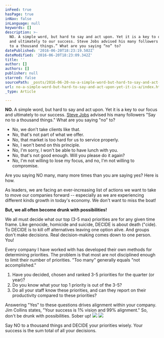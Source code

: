 ```yaml
---
inFeed: true
hasPage: true
inNav: false
inLanguage: null
keywords: []
description: >-
  NO. A simple word, but hard to say and act upon. Yet it is a key to our focus
  and ultimately to our success. Steve Jobs advised his many followers “Say no
  to a thousand things.” What are you saying “no” to?
datePublished: '2016-06-20T18:23:19.502Z'
dateModified: '2016-06-20T18:23:09.342Z'
title: ''
author: []
authors: []
publisher: null
starred: false
sourcePath: _posts/2016-06-20-no-a-simple-word-but-hard-to-say-and-act-upon-yet-it-is-a.md
url: no-a-simple-word-but-hard-to-say-and-act-upon-yet-it-is-a/index.html
_type: Article

---
```

**NO.** A simple word, but hard to say and act upon. Yet it is a key to our focus and ultimately to our success. [Steve Jobs][0] advised his many followers "Say no to a thousand things." What are you saying "no" to?

* No, we don't take clients like that.
* No, that's not part of what we offer.
* No, that market is too hard for us to service properly.
* No, I won't bend on this principle.
* No, I'm sorry, I won't be able to have lunch with you.
* No, that's not good enough. Will you please do it again?
* No, I'm not willing to lose my focus, and no, I'm not willing to compromise.

Are you saying NO many, many more times than you are saying yes? Here is how.

As leaders, we are facing an ever-increasing list of actions we want to take to move our companies forward -- especially as we are experiencing different kinds growth in today's economy. We don't want to miss the boat!

**But, we all often become drunk with possibilities!**

We all must decide what our top (3-5 max) priorities are for any given time frame. Like genocide, homicide and suicide, DECIDE is about death ("cide). To DECIDE is to kill off alternatives leaving one option alive. And groups don't make decisions. Real decision-making comes down to one person. You!

Every company I have worked with has developed their own methods for determining priorities. The problem is that most are not disciplined enough to limit their number of priorities. "Too many" generally equals "not accomplished."

1. Have you decided, chosen and ranked 3-5 priorities for the quarter (or year)?
2. Do you know what your top 1 priority is out of the 3-5?
3. Do all your staff know these priorities, and can they report on their productivity compared to these priorities?

Answering "Yes" to these questions drives alignment within your company. Jim Collins states, "Your success is 1% vision and 99% alignment." So, don't be drunk with possibilities. Sober up!
![](https://the-grid-user-content.s3-us-west-2.amazonaws.com/7183ef4f-dfd4-4846-a5a3-3cfb9ee42214.jpg)
![](https://the-grid-user-content.s3-us-west-2.amazonaws.com/d8eb9716-3501-4ac6-8d4c-f88f49136c00.jpg)

Say NO to a thousand things and DECIDE your priorities wisely. Your success is the sum total of all your decisions.

[0]: http://davidpaulcarter.com/2015/06/15/focus-determines-reality/